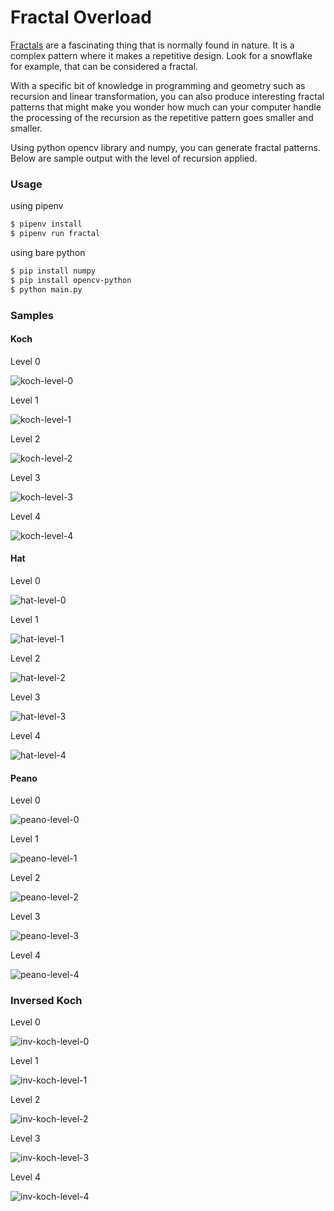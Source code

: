 # Fractal Overload

[Fractals](https://fractalfoundation.org/resources/what-are-fractals/) are a fascinating thing that is normally
found in nature. It is a complex pattern where it makes a repetitive design. Look for a snowflake for example,
that can be considered a fractal.

With a specific bit of knowledge in programming and geometry such as recursion and linear transformation, you can also
produce interesting fractal patterns that might make you wonder how much can your computer handle the processing of the
recursion as the repetitive pattern goes smaller and smaller.


Using python opencv library and numpy, you can generate fractal patterns. Below are sample output with the level of
recursion applied.

### Usage

using pipenv

```bash
$ pipenv install
$ pipenv run fractal
```

using bare python

```bash
$ pip install numpy
$ pip install opencv-python
$ python main.py
```

### Samples

#### Koch

Level 0

![koch-level-0](img/koch-0.png)

Level 1

![koch-level-1](img/koch-1.png)

Level 2

![koch-level-2](img/koch-2.png)

Level 3

![koch-level-3](img/koch-3.png)

Level 4

![koch-level-4](img/koch-4.png)


#### Hat

Level 0

![hat-level-0](img/hat-0.png)

Level 1

![hat-level-1](img/hat-1.png)

Level 2

![hat-level-2](img/hat-2.png)

Level 3

![hat-level-3](img/hat-3.png)

Level 4

![hat-level-4](img/hat-4.png)

#### Peano

Level 0

![peano-level-0](img/peano-0.png)

Level 1

![peano-level-1](img/peano-1.png)

Level 2

![peano-level-2](img/peano-2.png)

Level 3

![peano-level-3](img/peano-3.png)

Level 4

![peano-level-4](img/peano-4.png)

### Inversed Koch

Level 0

![inv-koch-level-0](img/invkoch-0.png)

Level 1

![inv-koch-level-1](img/invkoch-1.png)

Level 2

![inv-koch-level-2](img/invkoch-2.png)

Level 3

![inv-koch-level-3](img/invkoch-3.png)

Level 4

![inv-koch-level-4](img/invkoch-4.png)
